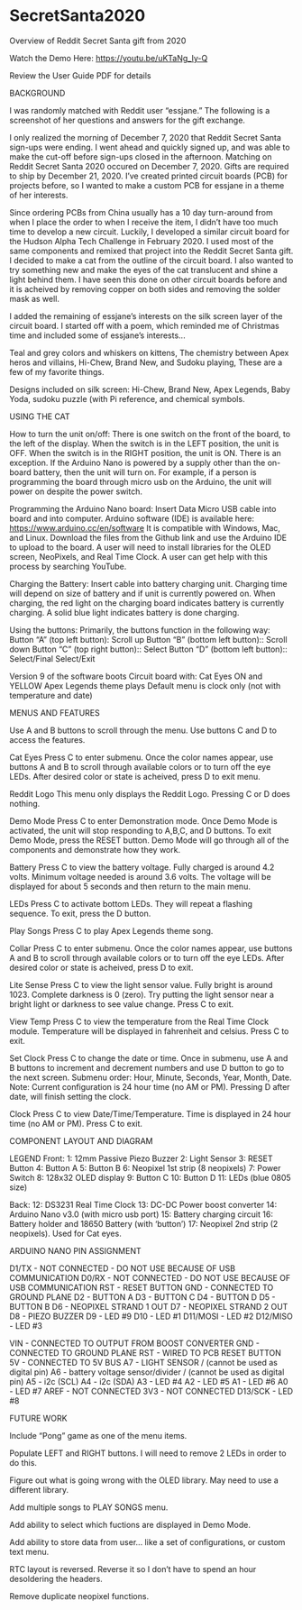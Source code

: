 # SecretSanta2020
Overview of Reddit Secret Santa gift from 2020

Watch the Demo Here:
https://youtu.be/uKTaNg_Iy-Q

Review the User Guide PDF for details


BACKGROUND

I was randomly matched with Reddit user “essjane.”  The following is a screenshot of her questions and answers for the gift exchange.  

I only realized the morning of December 7, 2020 that Reddit Secret Santa sign-ups were ending.  I went ahead and quickly signed up, and was able to make the cut-off before sign-ups closed in the afternoon.  Matching on Reddit Secret Santa 2020 occured on December 7, 2020.  Gifts are required to ship by December 21, 2020.  I’ve created printed circuit boards (PCB) for projects before, so I wanted to make a custom PCB for essjane in a theme of her interests.  

Since ordering PCBs from China usually has a 10 day turn-around from when I place the order to when I receive the item, I didn’t have too much time to develop a new circuit.  Luckily, I developed a similar circuit board for the Hudson Alpha Tech Challenge in February 2020.  I used most of the same components and remixed that project into the Reddit Secret Santa gift.
I decided to make a cat from the outline of the circuit board.  I also wanted to try something new and make the eyes of the cat translucent and shine a light behind them. I have seen this done on other circuit boards before and it is acheived by removing copper on both sides and removing the solder mask as well.  

I added the remaining of essjane’s interests on the silk screen layer of the circuit board.  I started off with a poem, which reminded me of Christmas time and included some of essjane’s interests...

Teal and grey colors and whiskers on kittens,
The chemistry between Apex heros and villains,
Hi-Chew, Brand New, and Sudoku playing,
These are a few of my favorite things.

Designs included on silk screen: Hi-Chew, Brand New, Apex Legends, Baby Yoda, sudoku puzzle (with Pi reference, and chemical symbols.





USING THE CAT


How to turn the unit on/off:
There is one switch on the front of the board, to the left of the display.  When the switch is in the LEFT position, the unit is OFF.  When the switch is in the RIGHT position, the unit is ON.  There is an exception.  If the Arduino Nano is powered by a supply other than the on-board battery, then the unit will turn on.  For example, if a person is programming the board through micro usb on the Arduino, the unit will power on despite the power switch.


Programming the Arduino Nano board:
Insert Data Micro USB cable into board and into computer.  Arduino software (IDE) is available here:
https://www.arduino.cc/en/software
It is compatible with Windows, Mac, and Linux.
Download the files from the Github link and use the Arduino IDE to upload to the board.  A user will need to install libraries for the OLED screen, NeoPixels, and Real Time Clock.  A user can get help with this process by searching YouTube.


Charging the Battery:
Insert cable into battery charging unit.  Charging time will depend on size of battery and if unit is currently powered on.  When charging, the red light on the charging board indicates battery is currently charging.  A solid blue light indicates battery is done charging.  


Using the buttons:
Primarily, the buttons function in the following way:
Button “A” (top left button): Scroll up
Button “B” (bottom left button):: Scroll down
Button “C” (top right button):: Select
Button “D” (bottom left button):: Select/Final Select/Exit


Version 9 of the software boots Circuit board with:
Cat Eyes ON and YELLOW
Apex Legends theme plays
Default menu is clock only (not with temperature and date)



MENUS AND FEATURES

Use A and B buttons to scroll through the menu.  Use buttons C and D to access the features.

Cat Eyes
Press C to enter submenu.  Once the color names appear, use buttons A and B to scroll through available colors or to turn off the eye LEDs.  After desired color or state is acheived, press D to exit menu.


Reddit Logo
This menu only displays the Reddit Logo.  Pressing C or D does nothing.


Demo Mode
Press C to enter Demonstration mode.  Once Demo Mode is activated, the unit will stop responding to A,B,C, and D buttons.  To exit Demo Mode, press the RESET button.  Demo Mode will go through all of the components and demonstrate how they work.


Battery 
Press C to view the battery voltage.  Fully charged is around 4.2 volts. Minimum voltage needed is around 3.6 volts.  The voltage will be displayed for about 5 seconds and then return to the main menu.


LEDs
Press C to activate bottom LEDs.  They will repeat a flashing sequence.  To exit, press the D button.


Play Songs
Press C to play Apex Legends theme song.


Collar
Press C to enter submenu.  Once the color names appear, use buttons A and B to scroll through available colors or to turn off the eye LEDs.  After desired color or state is acheived, press D to exit.


Lite Sense
Press C to view the light sensor value.  Fully bright is around 1023. Complete darkness is 0 (zero).  Try putting the light sensor near a bright light or darkness to see value change.  Press C to exit.


View Temp
Press C to view the temperature from the Real Time Clock module.  Temperature will be displayed in fahrenheit and celsius.  Press C to exit.


Set Clock
Press C to change the date or time.  Once in submenu, use A and B buttons to increment and decrement numbers and use D button to go to the next screen.  Submenu order: Hour, Minute, Seconds, Year, Month, Date.  Note:  Current configuration is 24 hour time (no AM or PM).  Pressing D after date, will finish setting the clock.


Clock
Press C to view Date/Time/Temperature.  Time is displayed in 24 hour time (no AM or PM).  Press C to exit.



















COMPONENT LAYOUT AND DIAGRAM

LEGEND
Front:
1:  12mm Passive Piezo Buzzer
2:  Light Sensor
3:  RESET Button
4:  Button A
5:  Button B
6:  Neopixel 1st strip (8 neopixels)
7:  Power Switch
8:  128x32 OLED display
9:  Button C
10:  Button D
11:  LEDs (blue 0805 size)

Back:
12:  DS3231 Real Time Clock
13:  DC-DC Power boost converter
14:  Arduino Nano v3.0 (with micro usb port)
15:  Battery charging circuit
16:  Battery holder and 18650 Battery (with ‘button’)
17:  Neopixel 2nd strip (2 neopixels).  Used for Cat eyes.



















ARDUINO NANO PIN ASSIGNMENT


D1/TX - NOT CONNECTED - DO NOT USE BECAUSE OF USB COMMUNICATION
D0/RX - NOT CONNECTED - DO NOT USE BECAUSE OF USB COMMUNICATION
RST - RESET BUTTON
GND - CONNECTED TO GROUND PLANE
D2 - BUTTON A
D3 - BUTTON C
D4 - BUTTON D
D5 - BUTTON B
D6 - NEOPIXEL STRAND 1 OUT
D7 - NEOPIXEL STRAND 2 OUT
D8 - PIEZO BUZZER
D9 - LED #9
D10 - LED #1
D11/MOSI - LED #2
D12/MISO - LED #3


VIN - CONNECTED TO OUTPUT FROM BOOST CONVERTER
GND - CONNECTED TO GROUND PLANE
RST - WIRED TO PCB RESET BUTTON
5V - CONNECTED TO 5V BUS
A7 -  LIGHT SENSOR / (cannot be used as digital pin)
A6 - battery voltage sensor/divider / (cannot be used as digital pin)
A5 - i2c (SCL)
A4 - i2c (SDA)
A3 - LED #4
A2 - LED #5
A1 - LED #6
A0 - LED #7
AREF - NOT CONNECTED
3V3 - NOT CONNECTED
D13/SCK - LED #8







FUTURE WORK


Include “Pong” game as one of the menu items.

Populate LEFT and RIGHT buttons.  I will need to remove 2 LEDs in order to do this.

Figure out what is going wrong with the OLED library.  May need to use a different library.

Add multiple songs to PLAY SONGS menu.

Add ability to select which fuctions are displayed in Demo Mode.

Add ability to store data from user... like a set of configurations, or custom text menu.

RTC layout is reversed.  Reverse it so I don’t have to spend an hour desoldering the headers. 

Remove duplicate neopixel functions.
